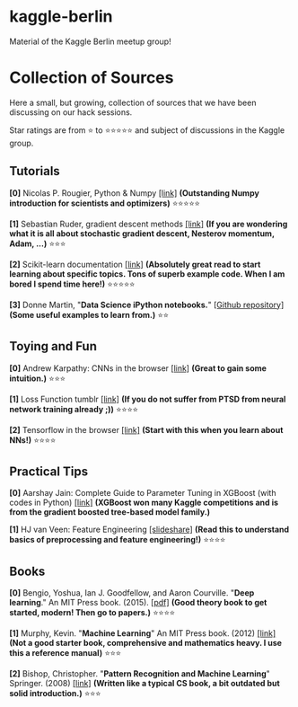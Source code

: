 # kaggle-berlin
Material of the Kaggle Berlin meetup group!

# Collection of Sources

Here a small, but growing, collection of sources that we have been discussing on our hack sessions.

Star ratings are from :star: to :star::star::star::star::star: and subject of discussions in the Kaggle group.

## Tutorials

**[0]** Nicolas P. Rougier, Python & Numpy [[link]](http://www.labri.fr/perso/nrougier/from-python-to-numpy/) **(Outstanding Numpy introduction for scientists and optimizers)** :star::star::star::star::star:

**[1]** Sebastian Ruder, gradient descent methods [[link]](http://sebastianruder.com/optimizing-gradient-descent/) **(If you are wondering what it is all about stochastic gradient descent, Nesterov momentum, Adam, ...)** :star::star::star:

**[2]** Scikit-learn documentation [[link]](http://scikit-learn.org/stable/documentation.html) **(Absolutely great read to start learning about specific topics. Tons of superb example code. When I am bored I spend time here!)** :star::star::star::star::star:

**[3]** Donne Martin, "**Data Science iPython notebooks.**" [[Github repository]](https://github.com/donnemartin/data-science-ipython-notebooks) **(Some useful examples to learn from.)** :star::star:
## Toying and Fun


**[0]** Andrew Karpathy: CNNs in the browser [[link]](http://cs.stanford.edu/people/karpathy/convnetjs/) **(Great to gain some intuition.)** :star::star::star:

**[1]** Loss Function tumblr [[link]](https://lossfunctions.tumblr.com) **(If you do not suffer from PTSD from neural network training already ;))** :star::star::star::star:

**[2]** Tensorflow in the browser [[link]](https://playground.tensorflow.org) **(Start with this when you learn about NNs!)** :star::star::star::star:

## Practical Tips


**[0]** Aarshay Jain: Complete Guide to Parameter Tuning in XGBoost (with codes in Python) [[link]](https://www.analyticsvidhya.com/blog/2016/03/complete-guide-parameter-tuning-xgboost-with-codes-python/) **(XGBoost won many Kaggle competitions and is from the gradient boosted tree-based model family.)**

**[1]** HJ van Veen: Feature Engineering [[slideshare]](https://www.slideshare.net/HJvanVeen/feature-engineering-72376750) **(Read this to understand basics of preprocessing and feature engineering!)** :star::star::star::star:

## Books

**[0]** Bengio, Yoshua, Ian J. Goodfellow, and Aaron Courville. "**Deep learning**." An MIT Press book. (2015). [[pdf]](https://github.com/HFTrader/DeepLearningBook/raw/master/DeepLearningBook.pdf) **(Good theory book to get started, modern! Then go to papers.)** :star::star::star::star:

**[1]** Murphy, Kevin. "**Machine Learning**" An MIT Press book. (2012) [[link]](https://mitpress.mit.edu/books/machine-learning-0) **(Not a good starter book, comprehensive and mathematics heavy. I use this a reference manual)** :star::star::star:

**[2]** Bishop, Christopher. "**Pattern Recognition and Machine Learning**" Springer. (2008) [[link]](http://www.springer.com/de/book/9780387310732) **(Written like a typical CS book, a bit outdated but solid introduction.)** :star::star::star:
